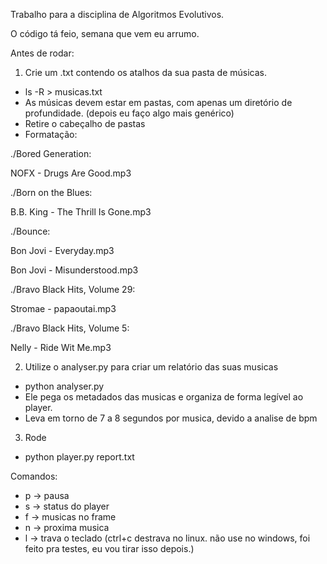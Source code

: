 Trabalho para a disciplina de Algoritmos Evolutivos.


O código tá feio, semana que vem eu arrumo.


Antes de rodar:

1. Crie um .txt contendo os atalhos da sua pasta de músicas.
  - ls -R > musicas.txt
  - As músicas devem estar em pastas, com apenas um diretório de profundidade. (depois eu faço algo mais genérico)
  - Retire o cabeçalho de pastas
  - Formatação:

./Bored Generation:

NOFX - Drugs Are Good.mp3


./Born on the Blues:

B.B. King - The Thrill Is Gone.mp3


./Bounce:

Bon Jovi - Everyday.mp3

Bon Jovi - Misunderstood.mp3


./Bravo Black Hits, Volume 29:

Stromae - papaoutai.mp3


./Bravo Black Hits, Volume 5:

Nelly - Ride Wit Me.mp3


2. Utilize o analyser.py para criar um relatório das suas musicas
  - python analyser.py <relatorio>
  - Ele pega os metadados das musicas e organiza de forma legível ao player.
  - Leva em torno de 7 a 8 segundos por musica, devido a analise de bpm

3. Rode
  - python player.py report.txt



Comandos:
- p -> pausa
- s -> status do player
- f -> musicas no frame
- n -> proxima musica
- l -> trava o teclado (ctrl+c destrava no linux. não use no windows, foi feito pra testes, eu vou tirar isso depois.)
